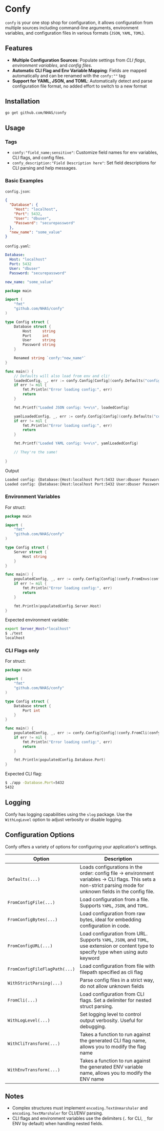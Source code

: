 # Confy

`confy` is your one stop shop for configuration, it allows configuration from multiple sources including command-line arguments, environment variables, and configuration files in various formats (`JSON`, `YAML`, `TOML`).

## Features

- **Multiple Configuration Sources**: Populate settings from *CLI flags*, *environment variables*, and *config files*.
- **Automatic CLI Flag and Env Variable Mapping**: Fields are mapped automatically and can be renamed with the `confy:""` tag
- **Support for YAML, JSON, and TOML**: Automatically detect and parse configuration file format, no added effort to switch to a new format

## Installation

```sh
go get github.com/NHAS/confy
```

## Usage

### Tags
- `confy:"field_name;sensitive"`: Customize field names for env variables, CLI flags, and config files.
- `confy_description:"Field Description here"`: Set field descriptions for CLI parsing and help messages.

### Basic Examples

`config.json`:
```json
{
  "Database": {
    "Host": "localhost",
    "Port": 5432,
    "User": "dbuser",
    "Password": "securepassword"
  },
  "new_name": "some_value"
}
```

`config.yaml`:
```yaml
Database:
  Host: "localhost"
  Port: 5432
  User: "dbuser"
  Password: "securepassword"

new_name: "some_value"
```


```go
package main

import (
	"fmt"
	"github.com/NHAS/confy"
)

type Config struct {
	Database struct {
		Host     string
		Port     int
		User     string
		Password string
	}

    Renamed string `confy:"new_name"`
}

func main() {
    // Defaults will also load from env and cli!
	loadedConfig, _, err := confy.Config[Config](confy.Defaults("config.json"))
	if err != nil {
		fmt.Println("Error loading config:", err)
		return
	}

	fmt.Printf("Loaded JSON config: %+v\n", loadedConfig)

    yamlLoadedConfig, _, err := confy.Config[Config](confy.Defaults("config.yaml"))
	if err != nil {
		fmt.Println("Error loading config:", err)
		return
	}

    fmt.Printf("Loaded YAML config: %+v\n", yamlLoadedConfig)

    // They're the same!
    
}
```

Output
```sh
Loaded config: {Database:{Host:localhost Port:5432 User:dbuser Password:securepassword} Renamed:some_value}
Loaded config: {Database:{Host:localhost Port:5432 User:dbuser Password:securepassword} Renamed:some_value}
```


### Environment Variables
For struct:
```go
package main

import (
    "fmt"
    "github.com/NHAS/confy"
)

type Config struct {
    Server struct {
        Host string
    }
}

func main() {
	populatedConfig, _, err := confy.Config[Config](confy.FromEnvs(confy.DefaultENVDelimiter))
	if err != nil {
		fmt.Println("Error loading config:", err)
		return
	}

    fmt.Println(populatedConfig.Server.Host)
}
```
Expected environment variable:

```sh
export Server_Host="localhost"
$ ./test
localhost
```

### CLI Flags only
For struct:
```go
package main

import (
    "fmt"
    "github.com/NHAS/confy"
)

type Config struct {
    Database struct {
        Port int
    }
}

func main() {
	populatedConfig, _, err := confy.Config[Config](confy.FromCli(confy.DefaultCliDelimiter))
	if err != nil {
		fmt.Println("Error loading config:", err)
		return
	}

    fmt.Println(populatedConfig.Database.Port)
}

```
Expected CLI flag:
```sh
$ ./app -Database.Port=5432
5432
```


## Logging

Confy has logging capabilities using the `slog` package. Use the `WithLogLevel` option to adjust verbosity or disable logging.

## Configuration Options

Confy offers a variety of options for configuring your application's settings.

| Option | Description |
|----------|-------------|
| `Defaults(...)` | Loads configurations in the order: config file -> environment variables -> CLI flags. This sets a non-strict parsing mode for unknown fields in the config file. |
| `FromConfigFile(...)` | Load configuration from a file. Supports `YAML`, `JSON`, and `TOML`. |
| `FromConfigBytes(...)` | Load configuration from raw bytes, ideal for embedding configuration in code. |
| `FromConfigURL(...)` | Load configuration from URL. Supports `YAML`, `JSON`, and `TOML`, use extension or content type to specify type when using auto keyword|
| `FromConfigFileFlagPath(...)` | Load configuration from file with filepath specified as cli flag |
| `WithStrictParsing(...)` | Parse config files in a strict way, do not allow unknown fields |
| `FromCli(...)` | Load configuration from CLI flags. Set a delimiter for nested struct parsing. |
| `WithLogLevel(...)` | Set logging level to control output verbosity. Useful for debugging. |
| `WithCliTransform(...)` | Takes a function to run against the generated CLI flag name, allows you to modify the flag name |
| `WithEnvTransform(...)` | Takes a function to run against the generated ENV variable name, allows you to modify the ENV name |

## Notes
- Complex structures must implement `encoding.TextUnmarshaler` and `encoding.TextMarshaler` for CLI/ENV parsing.
- CLI flags and environment variables use the delimiters (`.` for CLI, `_` for ENV by default) when handling nested fields.



